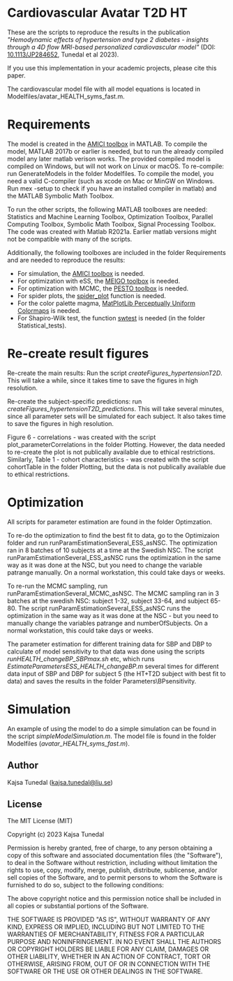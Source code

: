 # Cardiovascular Avatar T2D HT
These are the scripts to reproduce the results in the publication *"Hemodynamic effects of hypertension and type 2 diabetes - insights through a 4D flow MRI-based personalized cardiovascular model"* (DOI: [10.1113/JP284652](https://doi.org/10.1113/JP284652), Tunedal et al 2023).

If you use this implementation in your academic projects, please cite this paper.

The cardiovascular model file with all model equations is located in Modelfiles/avatar_HEALTH_syms_fast.m.

# Requirements
The model is created in the [AMICI toolbox](https://doi.org/10.1093/bioinformatics/btab227) in MATLAB. To compile the model, MATLAB 2017b or earlier is needed, but to run the already compiled model any later matlab verison works. The provided compiled model is compiled on Windows, but will not work on Linux or macOS. To re-compile: run GenerateModels in the folder Modelfiles. To compile the model, you need a valid C-compiler (such as xcode on Mac or MinGW on Windows. Run mex -setup to check if you have an installed compiler in matlab) and the MATLAB Symbolic Math Toolbox.

To run the other scripts, the following MATLAB toolboxes are needed: Statistics and Machine Learning Toolbox, Optimization Toolbox, Parallel Computing Toolbox, Symbolic Math Toolbox, Signal Processing Toolbox. The code was created with Matlab R2021a. Earlier matlab versions might not be compatible with many of the scripts.

Additionally, the following toolboxes are included in the folder Requirements and are needed to reproduce the results:
* For simulation, the [AMICI toolbox](https://doi.org/10.1093/bioinformatics/btab227) is needed. 
* For optimization with eSS, the [MEIGO toolbox](https://doi.org/10.1186/1471-2105-15-136) is needed.
* For optimization with MCMC, the [PESTO toolbox](https://doi.org/10.1093/bioinformatics/btx676) is needed.
* For spider plots, the [spider_plot](https://github.com/NewGuy012/spider_plot/releases/tag/19.4) function is needed.
* For the color palette magma, [MatPlotLib Perceptually Uniform Colormaps](https://www.mathworks.com/matlabcentral/fileexchange/62729-matplotlib-perceptually-uniform-colormaps) is needed.
* For Shapiro-Wilk test, the function [swtest](https://www.mathworks.com/matlabcentral/fileexchange/13964-shapiro-wilk-and-shapiro-francia-normality-tests) is needed (in the folder Statistical_tests).

# Re-create result figures
Re-create the main results: Run the script *createFigures_hypertensionT2D*. This will take a while, since it takes time to save the figures in high resolution. 

Re-create the subject-specific predictions: run *createFigures_hypertensionT2D_predictions*. This will take several minutes, since all parameter sets will be simulated for each subject. It also takes time to save the figures in high resolution.

Figure 6 - correlations - was created with the script plot_parameterCorrelations in the folder Plotting. However, the data needed to re-create the plot is not publically available due to ethical restrictions.
Similarly, Table 1 - cohort characteristics - was created with the script cohortTable in the folder Plotting, but the data is not publically available due to ethical restrictions.

# Optimization
All scripts for parameter estimation are found in the folder Optimzation.

To re-do the optimization to find the best fit to data, go to the Optimizaion folder and run runParamEstimationSeveral_ESS_asNSC. 
The optimization ran in 8 batches of 10 subjects at a time at the Swedish NSC. The script runParamEstimationSeveral_ESS_asNSC runs the optimization in the same way as it was done at the NSC, but you need to change the variable patrange manually. On a normal workstation, this could take days or weeks.

To re-run the MCMC sampling, run runParamEstimationSeveral_MCMC_asNSC. The MCMC sampling ran in 3 batches at the swedish NSC: subject 1-32, subject 33-64, and subject 65-80. The script runParamEstimationSeveral_ESS_asNSC runs the optimization in the same way as it was done at the NSC - but you need to manually change the variables patrange and numberOfSubjects. On a normal workstation, this could take days or weeks.

The parameter estimation for different training data for SBP and DBP to calculate of model sensitivity to that data was done using the scripts *runHEALTH_changeBP_SBPmax.sh* etc, which runs *EstimateParametersESS_HEALTH_changeBP.m* several times for different data input of SBP and DBP for subject 5 (the HT+T2D subject with best fit to data) and saves the results in the folder Parameters\BPsensitivity.

# Simulation
An example of using the model to do a simple simulation can be found in the script *simpleModelSimulation.m*.
The model file is found in the folder Modelfiles (*avatar_HEALTH_syms_fast.m*).

## Author
Kajsa Tunedal (kajsa.tunedal@liu.se)

## License
The MIT License (MIT)

Copyright (c) 2023 Kajsa Tunedal

Permission is hereby granted, free of charge, to any person obtaining a copy
of this software and associated documentation files (the "Software"), to deal
in the Software without restriction, including without limitation the rights
to use, copy, modify, merge, publish, distribute, sublicense, and/or sell
copies of the Software, and to permit persons to whom the Software is
furnished to do so, subject to the following conditions:

The above copyright notice and this permission notice shall be included in all
copies or substantial portions of the Software.

THE SOFTWARE IS PROVIDED "AS IS", WITHOUT WARRANTY OF ANY KIND, EXPRESS OR
IMPLIED, INCLUDING BUT NOT LIMITED TO THE WARRANTIES OF MERCHANTABILITY,
FITNESS FOR A PARTICULAR PURPOSE AND NONINFRINGEMENT. IN NO EVENT SHALL THE
AUTHORS OR COPYRIGHT HOLDERS BE LIABLE FOR ANY CLAIM, DAMAGES OR OTHER
LIABILITY, WHETHER IN AN ACTION OF CONTRACT, TORT OR OTHERWISE, ARISING FROM,
OUT OF OR IN CONNECTION WITH THE SOFTWARE OR THE USE OR OTHER DEALINGS IN THE
SOFTWARE.

